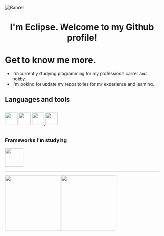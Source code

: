 ![Banner](https://giffiles.alphacoders.com/171/171315.gif)

<h1 align="center">I'm Eclipse. Welcome to my Github profile! </h1>

# Get to know me more.

- I'm currently studying programming for my professional carrer and hobby.
- I'm looking for update my repositories for my experience and learning.

## Languages and tools

<div style="display: inline-block">

  <a href="https://javascript.com" target="_blank"><img style="width: 40px; height: 40px" src="https://cdn.jsdelivr.net/gh/devicons/devicon/icons/javascript/javascript-original.svg" /></a>
  <a href="https://kotlinlang.org/" target="_blank"><img style="width: 40px; height: 40px" src="https://cdn.jsdelivr.net/gh/devicons/devicon/icons/kotlin/kotlin-original.svg" /></a>
<a href="https://developer.mozilla.org/en-US/docs/Web/HTML" target="_blank"><img style="width: 40px; height: 40px" src="https://cdn.jsdelivr.net/gh/devicons/devicon/icons/html5/html5-original.svg" />
</a>
<a href="https://developer.mozilla.org/en-US/docs/Web/CSS" target="_blank"><img style="width: 40px; height: 40px" src="https://cdn.jsdelivr.net/gh/devicons/devicon/icons/css3/css3-original.svg" />
</a>

</div>

### Frameworks I'm studying

<div style="display: inline-block">
  <a href="https://developer.android.com/?hl=pt-br" target="_blank"><img style="width: 60px; height: 60px" src="https://cdn.jsdelivr.net/gh/devicons/devicon/icons/android/android-original.svg"></a>
</div>


---------------------------------------------------------------------------------------------

<div>
<div>
<a href="https://github.com/EclipseBSD">
<img height="180em" src="https://github-readme-stats.vercel.app/api/top-langs/?username=EclipseBSD&layout=compact&langs_count=7&theme=dracula"/>
<img height="180em" src="https://github-readme-stats.vercel.app/api?username=EclipseBSD&show_icons=true&theme=dracula&include_all_commits=true&count_private=true"/>
</div>
</div>



